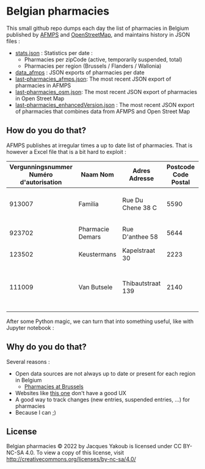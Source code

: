 Belgian pharmacies
================================

This small github repo dumps each day the list of pharmacies in Belgium published by [AFMPS](https://www.afmps.be/fr) and [OpenStreetMap](https://www.openstreetmap.org/), and maintains history in JSON files :
* [stats.json](stats.json) : Statistics per date :
   - Pharmacies per zipCode (active, temporarily suspended, total)
   - Pharmacies per region (Brussels / Flanders / Wallonia)
* [data_afmps](data_afmps) : JSON exports of pharmacies per date
* [last-pharmacies_afmps.json](last-pharmacies_afmps.json): The most recent JSON export of pharmacies in AFMPS
* [last-pharmacies_osm.json](last-pharmacies_osm.json): The most recent JSON export of pharmacies in Open Street Map
* [last-pharmacies_enhancedVersion.json](last-pharmacies_enhancedVersion.json) : The most recent JSON export of pharmacies that combines data from AFMPS and Open Street Map

How do you do that?
-------------------

AFMPS publishes at irregular times a up to date list of pharmacies.
That is however a Excel file that is a bit hard to exploit :

 | Vergunningsnummer Numéro d'autorisation | Naam Nom | Adres Adresse     | Postcode Code Postal | Gemeente Commune  | Status Statut | Vergunninghouder Détenteur d'autorisation   | Uitbater Exploitant | X (Lambert 2008) | Y (Lambert 2008)
 | --------------------------------------- | ---------------- | ----------------- | -------------------- | ----------------- | ------------- | ------------------------------------------- | ------------------- | ---------------- | ----------------
 | 913007   | Familia  | Rue Du Chene 38 C | 5590                 | Ciney  | \*(1)  | L'ECONOMIE POPULAIRE (KBO-BCE : 0401388176) | Idem   | 699195.0625 | 606744.8125     
 | 923702 | Pharmacie Demars | Rue D'anthee 58   | 5644                 | Mettet | null | DEMARS (KBO-BCE : 0689526478) | Idem | 674963 | 609546.375      
 | 123502  | Keustermans | Kapelstraat 30    | 2223 | Heist-op-den-berg | null | Blockx (KBO-BCE : 0814823160) | Idem  | 673903.875 | 689536.9375
 | 111009 | Van Butsele | Thibautstraat 139 | 2140 | Antwerpen | null | Van Butsele (KBO-BCE : 0541895646) | BVBA Apotheker Karen Van Butsele (KBO-BCE : 0899874740) | 655857.25 | 710446.875 

After some Python magic, we can turn that into something useful, like with Jupyter notebook :

Why do you do that?
-------------------

Several reasons :
* Open data sources are not always up to date or present for each region in Belgium
    - [Pharmacies at Brussels](https://data.gov.be/en/node/120109)
* Websites like [this one](https://www.pharmacie.be/) don't have a good UX
* A good way to track changes (new entries, suspended entries, ...) for pharmacies
* Because I can ;)

License
-------------------

Belgian pharmacies © 2022 by Jacques Yakoub is licensed under CC BY-NC-SA 4.0. To view a copy of this license, visit http://creativecommons.org/licenses/by-nc-sa/4.0/